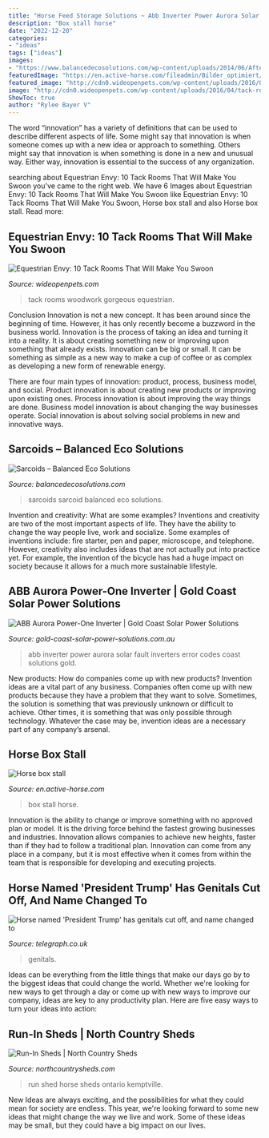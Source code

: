 ```yaml
---
title: "Horse Feed Storage Solutions ~ Abb Inverter Power Aurora Solar Fault Inverters Error Codes Coast Solutions Gold"
description: "Box stall horse"
date: "2022-12-20"
categories:
- "ideas"
tags: ["ideas"]
images:
- "https://www.balancedecosolutions.com/wp-content/uploads/2014/06/AfterOp06.01.2013-e1398698034349-1030x772.jpg"
featuredImage: "https://en.active-horse.com/fileadmin/Bilder_optimiert/Pferd/Pferdestallsysteme/33.jpg"
featured_image: "http://cdn0.wideopenpets.com/wp-content/uploads/2016/04/tack-room-8.jpg"
image: "http://cdn0.wideopenpets.com/wp-content/uploads/2016/04/tack-room-8.jpg"
ShowToc: true
author: "Rylee Bayer V"
---
```



The word “innovation” has a variety of definitions that can be used to describe different aspects of life. Some might say that innovation is when someone comes up with a new idea or approach to something. Others might say that innovation is when something is done in a new and unusual way. Either way, innovation is essential to the success of any organization.

	

		
searching about Equestrian Envy: 10 Tack Rooms That Will Make You Swoon you've came to the right web. We have 6 Images about Equestrian Envy: 10 Tack Rooms That Will Make You Swoon like Equestrian Envy: 10 Tack Rooms That Will Make You Swoon, Horse box stall and also Horse box stall. Read more:
		
    
## Equestrian Envy: 10 Tack Rooms That Will Make You Swoon

<img loading=lazy src="http://cdn0.wideopenpets.com/wp-content/uploads/2016/04/tack-room-8.jpg" onerror="this.onerror=null;this.src='https://tse1.mm.bing.net/th?id=OIP.lOk7cvj8JTc5h48Ejiqz-gHaGj&amp;pid=15.1';" alt="Equestrian Envy: 10 Tack Rooms That Will Make You Swoon">

_Source: wideopenpets.com_

>tack rooms woodwork gorgeous equestrian. 

	

Conclusion
Innovation is not a new concept. It has been around since the beginning of time. However, it has only recently become a buzzword in the business world.
Innovation is the process of taking an idea and turning it into a reality. It is about creating something new or improving upon something that already exists. Innovation can be big or small. It can be something as simple as a new way to make a cup of coffee or as complex as developing a new form of renewable energy.

There are four main types of innovation: product, process, business model, and social. Product innovation is about creating new products or improving upon existing ones. Process innovation is about improving the way things are done. Business model innovation is about changing the way businesses operate. Social innovation is about solving social problems in new and innovative ways.

    
## Sarcoids – Balanced Eco Solutions

<img loading=lazy src="https://www.balancedecosolutions.com/wp-content/uploads/2014/06/AfterOp06.01.2013-e1398698034349-1030x772.jpg" onerror="this.onerror=null;this.src='https://tse1.mm.bing.net/th?id=OIP.WPHcxFzYqtdaX17_xL-N9AHaFj&amp;pid=15.1';" alt="Sarcoids – Balanced Eco Solutions">

_Source: balancedecosolutions.com_

>sarcoids sarcoid balanced eco solutions. 

	

Invention and creativity: What are some examples?
Inventions and creativity are two of the most important aspects of life. They have the ability to change the way people live, work and socialize. Some examples of inventions include: fire starter, pen and paper, microscope, and telephone. However, creativity also includes ideas that are not actually put into practice yet. For example, the invention of the bicycle has had a huge impact on society because it allows for a much more sustainable lifestyle.

    
## ABB Aurora Power-One Inverter | Gold Coast Solar Power Solutions

<img loading=lazy src="http://gold-coast-solar-power-solutions.com.au/wp-content/uploads/2016/10/ABB-Aurora-Power-One-Inverter.jpg" onerror="this.onerror=null;this.src='https://tse3.mm.bing.net/th?id=OIP.8WZpHj3J518cfzsJWCBp5gAAAA&amp;pid=15.1';" alt="ABB Aurora Power-One Inverter | Gold Coast Solar Power Solutions">

_Source: gold-coast-solar-power-solutions.com.au_

>abb inverter power aurora solar fault inverters error codes coast solutions gold. 

	

New products: How do companies come up with new products?
Invention ideas are a vital part of any business. Companies often come up with new products because they have a problem that they want to solve. Sometimes, the solution is something that was previously unknown or difficult to achieve. Other times, it is something that was only possible through technology. Whatever the case may be, invention ideas are a necessary part of any company’s arsenal.

    
## Horse Box Stall

<img loading=lazy src="https://en.active-horse.com/fileadmin/Bilder_optimiert/Pferd/Pferdestallsysteme/33.jpg" onerror="this.onerror=null;this.src='https://tse3.mm.bing.net/th?id=OIP.EZ7U3xFQrTeaDTw1cZfODwHaFS&amp;pid=15.1';" alt="Horse box stall">

_Source: en.active-horse.com_

>box stall horse. 

	

Innovation is the ability to change or improve something with no approved plan or model. It is the driving force behind the fastest growing businesses and industries. Innovation allows companies to achieve new heights, faster than if they had to follow a traditional plan. Innovation can come from any place in a company, but it is most effective when it comes from within the team that is responsible for developing and executing projects.

    
## Horse Named &#039;President Trump&#039; Has Genitals Cut Off, And Name Changed To

<img loading=lazy src="https://www.telegraph.co.uk/content/dam/racing/2017/03/28/trump-and-horse-xlarge_trans_NvBQzQNjv4Bq2oUEflmHZZHjcYuvN_Gr-bVmXC2g6irFbtWDjolSHWg.jpg" onerror="this.onerror=null;this.src='https://tse3.mm.bing.net/th?id=OIP.DKAeeGtB2KHabCejVFEBfAHaEo&amp;pid=15.1';" alt="Horse named &#039;President Trump&#039; has genitals cut off, and name changed to">

_Source: telegraph.co.uk_

>genitals. 

	

Ideas can be everything from the little things that make our days go by to the biggest ideas that could change the world. Whether we're looking for new ways to get through a day or come up with new ways to improve our company, ideas are key to any productivity plan. Here are five easy ways to turn your ideas into action: 

    
## Run-In Sheds | North Country Sheds

<img loading=lazy src="https://northcountrysheds.com/wp-content/uploads/2018/04/ottawa-run-in-horse-barn-1-e1524916031212.jpg" onerror="this.onerror=null;this.src='https://tse2.mm.bing.net/th?id=OIP.JqXFgK6SZi8JLrA3FQ2RpgHaG1&amp;pid=15.1';" alt="Run-In Sheds | North Country Sheds">

_Source: northcountrysheds.com_

>run shed horse sheds ontario kemptville. 

	

New Ideas are always exciting, and the possibilities for what they could mean for society are endless. This year, we're looking forward to some new ideas that might change the way we live and work. Some of these ideas may be small, but they could have a big impact on our lives.

